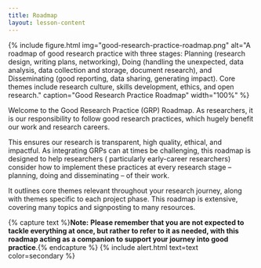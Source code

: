 ```yaml
---
title: Roadmap
layout: lesson-content
---
```


{% include figure.html img="good-research-practice-roadmap.png" alt="A roadmap of good research practice with three
stages: Planning (research design, writing plans, networking), Doing (handling the unexpected, data analysis, data
collection and storage, document research), and Disseminating (good reporting, data sharing, generating impact). Core
themes include research culture, skills development, ethics, and open research." caption="Good Research
Practice Roadmap" width="100%" %}

Welcome to the Good Research Practice (GRP) Roadmap. As researchers, it is our responsibility to follow good research
practices, which hugely benefit our work and research careers.

This ensures our research is transparent, high quality,
ethical, and impactful. As integrating GRPs can at times be challenging, this roadmap is designed to help researchers (
particularly early-career researchers) consider how to implement these practices at every research stage – planning,
doing and disseminating – of their work.

It outlines core themes relevant throughout your research journey, along with
themes specific to each project phase. This roadmap is extensive, covering many topics and signposting to many
resources.

{% capture text %}**Note:**
**Please remember that you are not expected to tackle everything at once, but rather to refer to it as needed,
with this roadmap acting as a companion to support your journey into good practice**.{% endcapture %}
{% include alert.html text=text color=secondary %}

